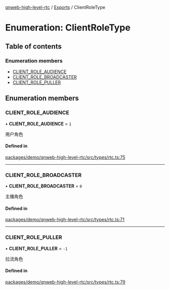 [qnweb-high-level-rtc](../README.md) / [Exports](../modules.md) / ClientRoleType

# Enumeration: ClientRoleType

## Table of contents

### Enumeration members

- [CLIENT\_ROLE\_AUDIENCE](ClientRoleType.md#client_role_audience)
- [CLIENT\_ROLE\_BROADCASTER](ClientRoleType.md#client_role_broadcaster)
- [CLIENT\_ROLE\_PULLER](ClientRoleType.md#client_role_puller)

## Enumeration members

### CLIENT\_ROLE\_AUDIENCE

• **CLIENT\_ROLE\_AUDIENCE** = `1`

用户角色

#### Defined in

[packages/demo/qnweb-high-level-rtc/src/types/rtc.ts:75](https://github.com/Spencer17x/solutions/blob/84e2f808/Frontend/front-end-solutions/packages/demo/qnweb-high-level-rtc/src/types/rtc.ts#L75)

___

### CLIENT\_ROLE\_BROADCASTER

• **CLIENT\_ROLE\_BROADCASTER** = `0`

主播角色

#### Defined in

[packages/demo/qnweb-high-level-rtc/src/types/rtc.ts:71](https://github.com/Spencer17x/solutions/blob/84e2f808/Frontend/front-end-solutions/packages/demo/qnweb-high-level-rtc/src/types/rtc.ts#L71)

___

### CLIENT\_ROLE\_PULLER

• **CLIENT\_ROLE\_PULLER** = `-1`

拉流角色

#### Defined in

[packages/demo/qnweb-high-level-rtc/src/types/rtc.ts:79](https://github.com/Spencer17x/solutions/blob/84e2f808/Frontend/front-end-solutions/packages/demo/qnweb-high-level-rtc/src/types/rtc.ts#L79)
